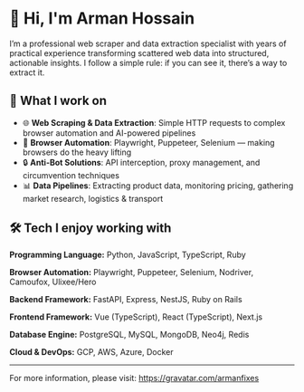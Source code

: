 # 👋 Hi, I'm Arman Hossain

I’m a professional web scraper and data extraction specialist with years of practical experience transforming scattered web data into structured, actionable insights. I follow a simple rule: if you can see it, there’s a way to extract it.

## 🧠 What I work on

- 🌐 **Web Scraping & Data Extraction**: Simple HTTP requests to complex browser automation and AI-powered pipelines
- 🤖 **Browser Automation**: Playwright, Puppeteer, Selenium — making browsers do the heavy lifting
- 🔒 **Anti-Bot Solutions**: API interception, proxy management, and circumvention techniques
- 📊 **Data Pipelines**: Extracting product data, monitoring pricing, gathering market research, logistics & transport

## 🛠️ Tech I enjoy working with

**Programming Language:** Python, JavaScript, TypeScript, Ruby

**Browser Automation:** Playwright, Puppeteer, Selenium, Nodriver, Camoufox, Ulixee/Hero

**Backend Framework:** FastAPI, Express, NestJS, Ruby on Rails

**Frontend Framework:** Vue (TypeScript), React (TypeScript), Next.js

**Database Engine:** PostgreSQL, MySQL, MongoDB, Neo4j, Redis

**Cloud & DevOps:** GCP, AWS, Azure, Docker

---

For more information, please visit: https://gravatar.com/armanfixes
